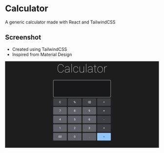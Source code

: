 # Calculator
A generic calculator made with React and TailwindCSS

## Screenshot 
* Created using TailwindCSS 
* Inspired from Material Design

![screenshot](image.png)
